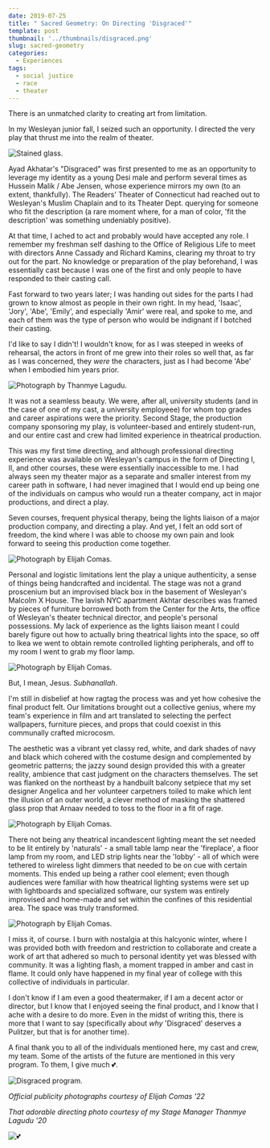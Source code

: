 ```yaml
---
date: 2019-07-25
title: " Sacred Geometry: On Directing 'Disgraced'"
template: post
thumbnail: '../thumbnails/disgraced.png'
slug: sacred-geometry
categories:
  - Experiences
tags:
  - social justice
  - race
  - theater
---
```


There is an unmatched clarity to creating art from limitation.

In my Wesleyan junior fall, I seized such an opportunity. I directed the very play that thrust me into
the realm of theater.

![Stained glass.](../images/sacred-geometry/stainedglass.jpg)

Ayad Akhatar's "Disgraced" was first presented to me as an opportunity to leverage
my identity as a young Desi male and perform several times as Hussein Malik / Abe Jensen, whose experience mirrors my own (to an extent, thankfully). The Readers' Theater of Connecticut had reached out to Wesleyan's Muslim Chaplain and to its Theater Dept. querying for someone who fit the description (a rare moment where, for a man of color, 'fit the description' was something undeniably positive).

At that time, I ached to act and probably would have accepted any role. I remember my freshman self dashing to the Office of Religious Life to meet with directors Anne Cassady and Richard Kamins, clearing my throat to try out for the part. No knowledge or preparation of the play beforehand, I was essentially cast because I was one of the first and only people to have responded to their casting call.

Fast forward to two years later; I was handing out sides for the parts I had grown to know almost as people in their own right. In my head, 'Isaac', 'Jory', 'Abe', 'Emily', and especially 'Amir' were real, and spoke to me, and each of them was the type of person who would be indignant if I botched their casting.

I'd like to say I didn't! I wouldn't know, for as I was steeped in weeks of rehearsal, the actors in front of me grew into their roles so well that, as far as I was concerned, they _were_ the characters, just as I had become 'Abe' when I embodied him years prior.

![Photograph by Thanmye Lagudu.](../images/sacred-geometry/directing.png)

It was not a seamless beauty. We were, after all, university students (and in the case of one of my cast, a university employeee) for whom top grades and career aspirations were the priority. Second Stage, the production company sponsoring my play, is volunteer-based and entirely student-run, and our entire cast and crew had limited experience in theatrical production.

This was my first time directing, and although professional directing experience was available on Wesleyan's campus in the form of Directing I, II, and other courses, these were essentially inaccessible to me. I had always seen my theater major as a separate and smaller interest from my career path in software, I had never imagined that I would end up being one of the individuals on campus who would run a theater company, act in major productions, and direct a play.

Seven courses, frequent physical therapy, being the lights liaison of a major production company, and directing a play. And yet, I felt an odd sort of freedom, the kind where I was able to choose my own pain and look forward to seeing this production come together.

![Photograph by Elijah Comas.](../images/sacred-geometry/d7.JPG)

Personal and logistic limitations lent the play a unique authenticity, a sense of things being handcrafted and incidental. The stage was not a grand proscenium but an improvised black box in the basement of Wesleyan's Malcolm X House. The lavish NYC apartment Akhtar describes was framed by pieces of furniture borrowed both from the Center for the Arts, the office of Wesleyan's theater technical director, and people's personal possessions. My lack of experience as the lights liaison meant I could barely figure out how to actually bring theatrical lights into the space, so off to Ikea we went to obtain remote controlled lighting peripherals, and off to my room I went to grab my floor lamp.

![Photograph by Elijah Comas.](../images/sacred-geometry/d4.JPG)

But, I mean, Jesus. _Subhanallah_.

I'm still in disbelief at how ragtag the process was and yet how cohesive the final product felt. Our limitations brought out a collective genius, where my team's experience in film and art translated to selecting the perfect wallpapers, furniture pieces, and props that could coexist in this communally crafted microcosm.

The aesthetic was a vibrant yet classy red, white, and dark shades of navy and black which cohered with the costume design and complemented by geometric patterns; the jazzy sound design provided this with a greater reality, ambience that cast judgment on the characters themselves. The set was flanked on the northeast by a handbuilt balcony setpiece that my set designer Angelica and her volunteer carpetners toiled to make which lent the illusion of an outer world, a clever method of masking the shattered glass prop that Arnaav needed to toss to the floor in a fit of rage.

![Photograph by Elijah Comas.](../images/sacred-geometry/haha_isaac.JPG)

There not being any theatrical incandescent lighting meant the set needed to be lit entirely by 'naturals' - a small table lamp near the 'fireplace', a floor lamp from my room, and LED strip lights near the 'lobby' - all of which were tethered to wireless light dimmers that needed to be on cue with certain moments. This ended up being a rather cool element; even though audiences were familiar with how theatrical lighting systems were set up with lightboards and specialized software, our system was entirely improvised and home-made and set within the confines of this residential area. The space was truly transformed.

![Photograph by Elijah Comas.](../images/sacred-geometry/d6.JPG)

I miss it, of course. I burn with nostalgia at this halcyonic winter, where I was provided both with freedom and restriction to collaborate and create a work of art that adhered so much to personal identity yet was blessed with community. It was a lighting flash, a moment trapped in amber and cast in flame. It could only have happened in my final year of college with this collective of individuals in particular.

I don't know if I am even a good theatermaker, if I am a decent actor or director, but I know that I enjoyed seeing the final product, and I know that I ache with a desire to do more. Even in the midst of writing this, there is more that I want to say (specifically about _why_ 'Disgraced' deserves a Pulitzer, but that is for another time).

A final thank you to all of the individuals mentioned here, my cast and crew, my team. Some of the artists of the future are mentioned in this very program. To them, I give much 💕.

![Disgraced program.](../images/sacred-geometry/disgraced_program.png)

_Official publicity photographs courtesy of Elijah Comas '22_

_That adorable directing photo courtesy of my Stage Manager Thanmye Lagudu '20_

![💕](../images/sacred-geometry/yay.jpg)
